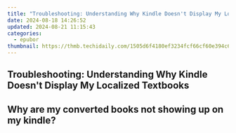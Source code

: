 ```yaml
---
title: "Troubleshooting: Understanding Why Kindle Doesn't Display My Localized Textbooks"
date: 2024-08-18 14:26:52
updated: 2024-08-21 11:15:43
categories:
  - epubor
thumbnail: https://thmb.techidaily.com/1505d6f4180ef3234fcf66cf60e394c6b774b52749b9718fd3308deebd93e5f0.jpg
---
```


## Troubleshooting: Understanding Why Kindle Doesn't Display My Localized Textbooks

## Why are my converted books not showing up on my kindle?



<ins class="adsbygoogle"
     style="display:block"
     data-ad-format="autorelaxed"
     data-ad-client="ca-pub-7571918770474297"
     data-ad-slot="1223367746"></ins>



<ins class="adsbygoogle"
     style="display:block"
     data-ad-client="ca-pub-7571918770474297"
     data-ad-slot="8358498916"
     data-ad-format="auto"
     data-full-width-responsive="true"></ins>
